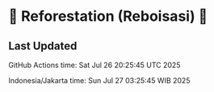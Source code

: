 
# 🌳 Reforestation (Reboisasi) 🌲

## Last Updated

GitHub Actions time: Sat Jul 26 20:25:45 UTC 2025

Indonesia/Jakarta time: Sun Jul 27 03:25:45 WIB 2025
